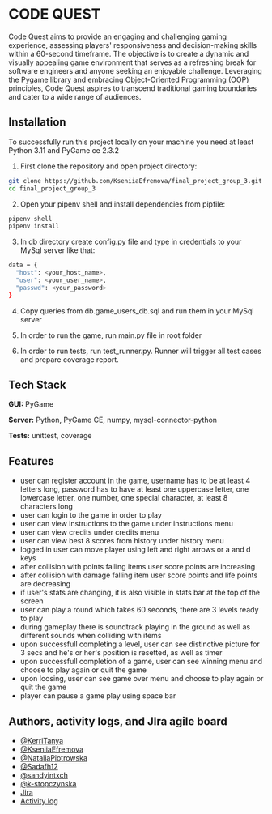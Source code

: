 
# CODE QUEST

Code Quest aims to provide an engaging and challenging gaming experience, assessing players' responsiveness and decision-making skills within a 60-second timeframe. The objective is to create a dynamic and visually appealing game environment that serves as a refreshing break for software engineers and anyone seeking an enjoyable challenge. Leveraging the Pygame library and embracing Object-Oriented Programming (OOP) principles, Code Quest aspires to transcend traditional gaming boundaries and cater to a wide range of audiences. 


## Installation

To successfully run this project locally on your machine you need at least Python 3.11 and PyGame ce 2.3.2 

1. First clone the repository and open project directory:

```bash
git clone https://github.com/KseniiaEfremova/final_project_group_3.git
cd final_project_group_3
```

2. Open your pipenv shell and install dependencies from pipfile:
```bash
pipenv shell
pipenv install
```

3. In db directory create config.py file and type in credentials to your MySql server like that:
```bash
data = {
  "host": <your_host_name>,
  "user": <your_user_name>,
  "passwd": <your_password>
}
```

4. Copy queries from db.game_users_db.sql and run them in your MySql server

5. In order to run the game, run main.py file in root folder

6. In order to run tests, run test_runner.py. Runner will trigger all test cases and prepare coverage report.

    
## Tech Stack

**GUI:** PyGame

**Server:** Python, PyGame CE, numpy, mysql-connector-python

**Tests:** unittest, coverage


## Features

- user can register account in the game, username has to be at least 4 letters long, password has to have at least one uppercase letter, one lowercase letter,  one number, one special character, at least 8 characters long
- user can login to the game in order to play
- user can view instructions to the game under instructions menu
- user can view credits under credits menu
- user can view best 8 scores from history under history menu
- logged in user can move player using left and right arrows or a and d keys
- after collision with points falling items user score points are increasing
- after collision with damage falling item user score points and life points are decreasing
- if user's stats are changing, it is also visible in stats bar at the top of the screen
- user can play a round which takes 60 seconds, there are 3 levels ready to play
- during gameplay there is soundtrack playing in the ground as well as different sounds when colliding with items
- upon successfull completing a level, user can see distinctive picture for 3 secs and he's or her's position is resetted, as well as timer
- upon successfull completion of a game, user can see winning menu and choose to play again or quit the game
- upon loosing, user can see game over menu and choose to play again or quit the game
- player can pause a game play using space bar



## Authors, activity logs, and JIra agile board

- [@KerriTanya](https://github.com/KerriTanya)
- [@KseniiaEfremova](https://github.com/KseniiaEfremova)
- [@NataliaPiotrowska](https://github.com/n-piotrowska)
- [@Sadafh12](https://github.com/Sadafh12)
- [@sandyintxch](https://github.com/sandyintxch)
- [@k-stopczynska](https://github.com/k-stopczynska)
- [Jira](https://docs.google.com/spreadsheets/d/1ykk4cfDl5eZ4_qaTTDKOeW0Db-O5YZWjdCLoPnbx2FA/edit#gid=0)
- [Activity log](https://docs.google.com/spreadsheets/d/1ykk4cfDl5eZ4_qaTTDKOeW0Db-O5YZWjdCLoPnbx2FA/edit#gid=2121606848)

